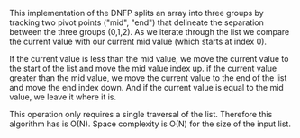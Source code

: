 This implementation of the DNFP splits an array into three groups by tracking two pivot points ("mid", "end") that
delineate the separation between the three groups (0,1,2). As we iterate through the list we compare the current
value with our current mid value (which starts at index 0).
 
If the current value is less than the mid value,
we move the current value to the start of the list and move the mid value index up. if the current value greater than the mid value, we move
the current value to the end of the list and move the end index down. And if the current value is equal to the mid value, we leave it where
it is. 

This operation only requires a single traversal of the list. Therefore this algorithm has is O(N).
Space complexity is O(N) for the size of the input list.


